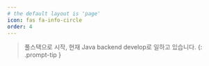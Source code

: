 ```yaml
---
# the default layout is 'page'
icon: fas fa-info-circle
order: 4
---
```


> 풀스택으로 시작, 현재 Java backend develop로 일하고 있습니다.
{: .prompt-tip }

